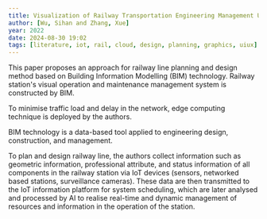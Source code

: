 ```yaml
---
title: Visualization of Railway Transportation Engineering Management Using BIM Technology under the Application of Internet of Things Edge Computing
author: [Wu, Sihan and Zhang, Xue]
year: 2022
date: 2024-08-30 19:02
tags: [literature, iot, rail, cloud, design, planning, graphics, uiux]
---
```


This paper proposes an approach for railway line planning and design method
based on Building Information Modelling (BIM) technology. Railway station's
visual operation and maintenance management system is constructed by BIM.

To minimise traffic load and delay in the network, edge computing technique is
deployed by the authors.

BIM technology is a data-based tool applied to engineering design, construction,
and management.

To plan and design railway line, the authors collect information such as
geometric information, professional attribute, and status information of all
components in the railway station via IoT devices (sensors, networked based
stations, surveillance cameras). These data are then transmitted to the IoT
information platform for system scheduling, which are later analysed and
processed by AI to realise real-time and dynamic management of resources and
information in the operation of the station.
